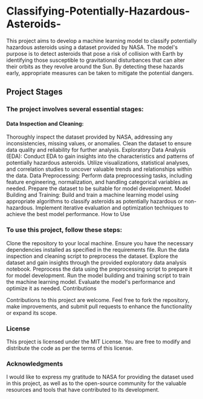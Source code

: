 # Classifying-Potentially-Hazardous-Asteroids-
This project aims to develop a machine learning model to classify potentially hazardous asteroids using a dataset provided by NASA. The model's purpose is to detect asteroids that pose a risk of collision with Earth by identifying those susceptible to gravitational disturbances that can alter their orbits as they revolve around the Sun. By detecting these hazards early, appropriate measures can be taken to mitigate the potential dangers.

## Project Stages

### The project involves several essential stages:

#### Data Inspection and Cleaning:
Thoroughly inspect the dataset provided by NASA, addressing any inconsistencies, missing values, or anomalies.
Clean the dataset to ensure data quality and reliability for further analysis.
Exploratory Data Analysis (EDA):
Conduct EDA to gain insights into the characteristics and patterns of potentially hazardous asteroids.
Utilize visualizations, statistical analyses, and correlation studies to uncover valuable trends and relationships within the data.
Data Preprocessing:
Perform data preprocessing tasks, including feature engineering, normalization, and handling categorical variables as needed.
Prepare the dataset to be suitable for model development.
Model Building and Training:
Build and train a machine learning model using appropriate algorithms to classify asteroids as potentially hazardous or non-hazardous.
Implement iterative evaluation and optimization techniques to achieve the best model performance.
How to Use

### To use this project, follow these steps:

Clone the repository to your local machine.
Ensure you have the necessary dependencies installed as specified in the requirements file.
Run the data inspection and cleaning script to preprocess the dataset.
Explore the dataset and gain insights through the provided exploratory data analysis notebook.
Preprocess the data using the preprocessing script to prepare it for model development.
Run the model building and training script to train the machine learning model.
Evaluate the model's performance and optimize it as needed.
Contributions

Contributions to this project are welcome. Feel free to fork the repository, make improvements, and submit pull requests to enhance the functionality or expand its scope.

### License

This project is licensed under the MIT License. You are free to modify and distribute the code as per the terms of this license.

### Acknowledgments

I would like to express my gratitude to NASA for providing the dataset used in this project, as well as to the open-source community for the valuable resources and tools that have contributed to its development.
